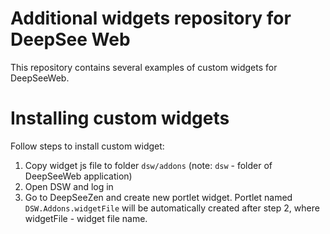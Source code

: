# Additional widgets repository for DeepSee Web
This repository contains several examples of custom widgets for DeepSeeWeb.

# Installing custom widgets
Follow steps to install custom widget:

1. Copy widget js file to folder ```dsw/addons``` (note: ```dsw``` - folder of DeepSeeWeb application)
2. Open DSW and log in
3. Go to DeepSeeZen and create new portlet widget. Portlet named ```DSW.Addons.widgetFile``` will be automatically created after step 2, where widgetFile - widget file name.
